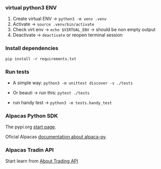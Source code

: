 ### virtual python3 ENV

1. Create virtual ENV → `python3 -m venv .venv`
2. Activate → `source .venv/bin/activate`
3. Check virt env → `echo $VIRTUAL_ENV` → should be non empty output
4. Deactivate → `deactivate` or reopen terminal session

### Install dependencies

`pip install -r requirements.txt`

### Run tests

- A simple way: `python3 -m unittest discover -s ./tests`

- Or beauti → run this: `pytest ./tests`
- run handy test → `python3 -m tests.handy_test`

### Alpacas Python SDK

The pypi.org [start page](https://pypi.org/project/alpaca-py/).

Oficial Alpacas [documentation about alpaca-py](https://alpaca.markets/sdks/python/getting_started.html).

### Alpacas Tradin API

Start learn from [About Trading API](https://docs.alpaca.markets/docs/trading-api)